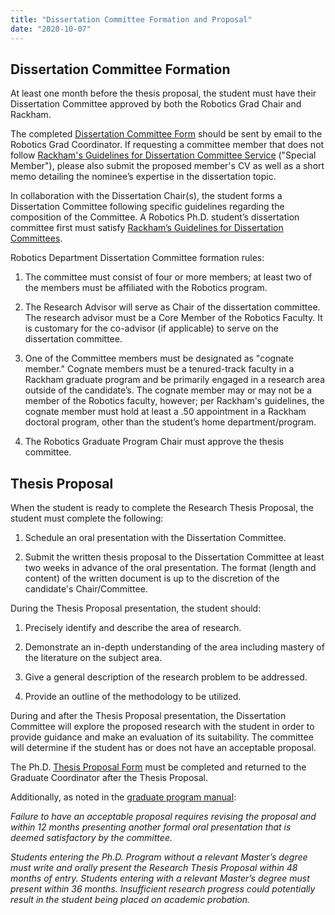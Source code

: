 ```yaml
---
title: "Dissertation Committee Formation and Proposal"
date: "2020-10-07"
---
```


## Dissertation Committee Formation

At least one month before the thesis proposal, the student must have their Dissertation Committee approved by both the Robotics Grad Chair and Rackham.

The completed [Dissertation Committee Form](http://robotics.umich.edu/wp-content/uploads/2023/08/dissertation-committee-form_09-23.pdf) should be sent by email to the Robotics Grad Coordinator. If requesting a committee member that does not follow [Rackham's Guidelines for Dissertation Committee Service](https://rackham.umich.edu/faculty-and-staff/dissertation-committees/guidelines-for-dissertation-committee-service/) ("Special Member"), please also submit the proposed member's CV as well as a short memo detailing the nominee’s expertise in the dissertation topic.

In collaboration with the Dissertation Chair(s), the student forms a Dissertation Committee following specific guidelines regarding the composition of the Committee. A Robotics Ph.D. student’s dissertation committee first must satisfy [Rackham’s Guidelines for Dissertation Committees](https://rackham.umich.edu/faculty-and-staff/dissertation-committees/). 

Robotics Department Dissertation Committee formation rules:

1. The committee must consist of four or more members; at least two of the members must be affiliated with the Robotics program.

3. The Research Advisor will serve as Chair of the dissertation committee. The research advisor must be a Core Member of the Robotics Faculty. It is customary for the co-advisor (if applicable) to serve on the dissertation committee.

5. One of the Committee members must be designated as "cognate member." Cognate members must be a tenured-track faculty in a Rackham graduate program and be primarily engaged in a research area outside of the candidate’s. The cognate member may or may not be a member of the Robotics faculty, however; per Rackham's guidelines, the cognate member must hold at least a .50 appointment in a Rackham doctoral program, other than the student’s home department/program.

7. The Robotics Graduate Program Chair must approve the thesis committee.   

## Thesis Proposal

When the student is ready to complete the Research Thesis Proposal, the student must complete the following:

1. Schedule an oral presentation with the Dissertation Committee.

3. Submit the written thesis proposal to the Dissertation Committee at least two weeks in advance of the oral presentation. The format (length and content) of the written document is up to the discretion of the candidate's Chair/Committee. 

During the Thesis Proposal presentation, the student should:

1. Precisely identify and describe the area of research. 

3. Demonstrate an in-depth understanding of the area including mastery of the literature on the subject area. 

5. Give a general description of the research problem to be addressed.

7. Provide an outline of the methodology to be utilized. 

During and after the Thesis Proposal presentation, the Dissertation Committee will explore the proposed research with the student in order to provide guidance and make an evaluation of its suitability. The committee will determine if the student has or does not have an acceptable proposal. 

The Ph.D. [Thesis Proposal Form](http://robotics.umich.edu/wp-content/uploads/2020/10/thesis-proposal-form_oct2020.pdf) must be completed and returned to the Graduate Coordinator after the Thesis Proposal.

Additionally, as noted in the [graduate program manual](https://docs.google.com/document/d/e/2PACX-1vTCjWRdEl4wM_n4oIU875yAzzG_4tBdmqnJcj4gNntgyG3Q5LY0qw_J_ei5nqmMEi1ljJpfvLbGCzdJ/pub):

_Failure to have an acceptable proposal requires revising the proposal and within 12 months presenting another formal oral presentation that is deemed satisfactory by the committee._

_Students entering the Ph.D. Program without a relevant Master’s degree must write and orally present the Research Thesis Proposal within 48 months of entry. Students entering with a relevant Master’s degree must present within 36 months. Insufficient research progress could potentially result in the student being placed on academic probation._
